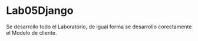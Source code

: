 # Lab05Django

Se desarrollo todo el Laboratorio, de igual forma se desarrollo corectamente el Modelo de cliente. 
